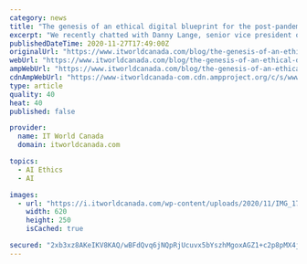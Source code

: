 ```yaml
---
category: news
title: "The genesis of an ethical digital blueprint for the post-pandemic economy | An interview with Danny Lange, SVP of AI at Unity Technologies"
excerpt: "We recently chatted with Danny Lange, senior vice president of AI at Unity Technologies to get his thoughts on the role of artificial intelligence in advancing a more ethical blueprint for the post-pandemic economy."
publishedDateTime: 2020-11-27T17:49:00Z
originalUrl: "https://www.itworldcanada.com/blog/the-genesis-of-an-ethical-digital-blueprint-for-the-post-pandemic-economy-an-interview-with-danny-lange-svp-of-ai-at-unity-technologies/438605"
webUrl: "https://www.itworldcanada.com/blog/the-genesis-of-an-ethical-digital-blueprint-for-the-post-pandemic-economy-an-interview-with-danny-lange-svp-of-ai-at-unity-technologies/438605"
ampWebUrl: "https://www.itworldcanada.com/blog/the-genesis-of-an-ethical-digital-blueprint-for-the-post-pandemic-economy-an-interview-with-danny-lange-svp-of-ai-at-unity-technologies/438605?amp=1"
cdnAmpWebUrl: "https://www-itworldcanada-com.cdn.ampproject.org/c/s/www.itworldcanada.com/blog/the-genesis-of-an-ethical-digital-blueprint-for-the-post-pandemic-economy-an-interview-with-danny-lange-svp-of-ai-at-unity-technologies/438605?amp=1"
type: article
quality: 40
heat: 40
published: false

provider:
  name: IT World Canada
  domain: itworldcanada.com

topics:
  - AI Ethics
  - AI

images:
  - url: "https://i.itworldcanada.com/wp-content/uploads/2020/11/IMG_1755-620x250.jpg"
    width: 620
    height: 250
    isCached: true

secured: "2xb3xz8AKeIKV8KAQ/wBFdQvq6jNQpRjUcuvx5bYszhMgoxAGZ1+c2p8pMX4j7BCK6deSxGe+dambdKBBkADQoZu0zlkCxa8USDP5gfVr1BsufPXwa0z2oVlEqHyJGskqE+qlFLpB+BZkB0O6ZLCOt37OoTR25xLe2nsCdalyB2/aRBwN9DQXyjU4H5VEsgD7xJhEJmPRWoklun9Oec/qNMkmX58XBHjc2z7zOYvjdSJyu8mY9jd/i4Hp6JHRWGE/gyAI25ildKFb/s9126Dkq/F/C+NSAtooPr/oQ9Gt5k6KwsTxGRci7ZHTu7V6Yts9WC8wLp9o8lVe49SRb/C/dOW8KX9QfRi3+aYW8ZIrIA=;uNUPlXh1/86pBnkMhtilLA=="
---
```


